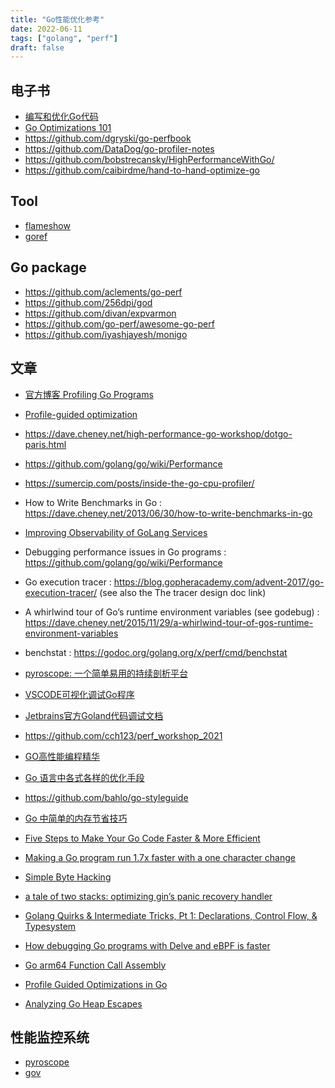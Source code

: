 ```yaml
---
title: "Go性能优化参考"
date: 2022-06-11
tags: ["golang", "perf"]
draft: false
---
```



## 电子书

+ [编写和优化Go代码](https://github.com/dgryski/go-perfbook)
+ [Go Optimizations 101](https://go101.org/optimizations/101.html)
+ https://github.com/dgryski/go-perfbook
+ https://github.com/DataDog/go-profiler-notes
+ https://github.com/bobstrecansky/HighPerformanceWithGo/
+ https://github.com/caibirdme/hand-to-hand-optimize-go



## Tool

+ [flameshow](https://github.com/laixintao/flameshow)
+ [goref](https://github.com/cloudwego/goref)

## Go package

+ https://github.com/aclements/go-perf
+ https://github.com/256dpi/god
+ https://github.com/divan/expvarmon
+ https://github.com/go-perf/awesome-go-perf
+ https://github.com/iyashjayesh/monigo

## 文章

+ [官方博客 Profiling Go Programs](https://go.dev/blog/pprof)

+ [Profile-guided optimization](https://go.dev/doc/pgo)

+ https://dave.cheney.net/high-performance-go-workshop/dotgo-paris.html

+ https://github.com/golang/go/wiki/Performance

+ https://sumercip.com/posts/inside-the-go-cpu-profiler/

+ How to Write Benchmarks in Go : https://dave.cheney.net/2013/06/30/how-to-write-benchmarks-in-go
+ [Improving Observability of GoLang Services](https://flow.com/engineering-blogs/golang-services-improving-observability)
+ Debugging performance issues in Go programs : https://github.com/golang/go/wiki/Performance
+ Go execution tracer : https://blog.gopheracademy.com/advent-2017/go-execution-tracer/ (see also the The tracer design doc link)
+ A whirlwind tour of Go’s runtime environment variables (see godebug) : https://dave.cheney.net/2015/11/29/a-whirlwind-tour-of-gos-runtime-environment-variables
+ benchstat : https://godoc.org/golang.org/x/perf/cmd/benchstat
+ [pyroscope: 一个简单易用的持续剖析平台](https://colobu.com/2022/01/27/pyroscope-a-continuous-profiling-platform/)
+ [VSCODE可视化调试Go程序](https://mp.weixin.qq.com/s/pmNCkj55UeCx2LosjF9mjA)
+ [Jetbrains官方Goland代码调试文档](https://www.jetbrains.com/help/go/debugging-code.html)
+ https://github.com/cch123/perf_workshop_2021
+ [GO高性能编程精华](https://zhuanlan.zhihu.com/p/482107438)
+ [Go 语言中各式各样的优化手段](https://zhuanlan.zhihu.com/p/403417640)
+ https://github.com/bahlo/go-styleguide
+ [Go 中简单的内存节省技巧](https://mp.weixin.qq.com/s/iaYpz51xe45RJfNWPyIqHw)
+ [Five Steps to Make Your Go Code Faster & More Efficient](https://docs.google.com/presentation/d/1MD_Vlb9d32aMDPu9MOlyVO796mK1Y6GrRcXOl63C7g4/edit?usp=sharing)
+ [Making a Go program run 1.7x faster with a one character change](https://hmarr.com/blog/go-allocation-hunting/)
+ [Simple Byte Hacking](https://eblog.fly.dev/bytehacking.html)
+ [a tale of two stacks: optimizing gin’s panic recovery handler](https://eblog.fly.dev/faststack.html)
+ [Golang Quirks & Intermediate Tricks, Pt 1: Declarations, Control Flow, & Typesystem](https://eblog.fly.dev/quirks.html)
+ [How debugging Go programs with Delve and eBPF is faster](https://developers.redhat.com/articles/2023/02/13/how-debugging-go-programs-delve-and-ebpf-faster)
+ [Go arm64 Function Call Assembly](https://blog.felixge.de/go-arm64-function-call-assembly/)
+ [Profile Guided Optimizations in Go](https://landontclipp.github.io/blog/2023/08/25/profile-guided-optimizations-in-go/)
+ [Analyzing Go Heap Escapes](https://landontclipp.github.io/blog/2023/07/15/analyzing-go-heap-escapes/)

## 性能监控系统

+ [pyroscope](https://pyroscope.io)
+ [gov](https://github.com/256dpi/gov)